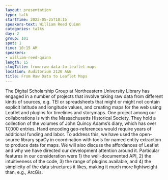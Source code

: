 ```yaml
---
layout: presentation
type: talk 
startTime: 2022-05-25T10:15
speakers-text: William Reed Quinn
categories: talks
day: 2
group: 101
spot: 1
time: 10:15 AM
speakers:
- william-reed-quinn
length: 15
slugTitle: from-raw-data-to-leaflet-maps
location: Auditorium 2120 A&B
title: From Raw Data to Leaflet Maps
---
```

The Digital Scholarship Group at Northeastern University Library has engaged in a number of projects that involve taking raw data from different kinds of sources, e.g. TEI or spreadsheets that might or might not contain explicit latitude and longitude values, and creating maps for the web using Leaflet and plugins for timelines and storymaps. One project among our collaborations is with the Massachusetts Historical Society. They hold a collection of the volumes of John Quincy Adams’s diary, which has over 17,000 entries. Hand encoding geo-references would require years of additional funding and labor. To address this, we have used the open-source library spaCy in coordination with tools for named entity extraction to produce data for maps. We will also discuss the affordances of Leaflet and why we have directed our development attention around it. Particular features in our consideration were 1) the well-documented API, 2) the intuitiveness of the code, 3) the range of plugins available, and 4) the simplicity of the data structures it likes, making it much more lightweight than, e.g., ArcGis.
